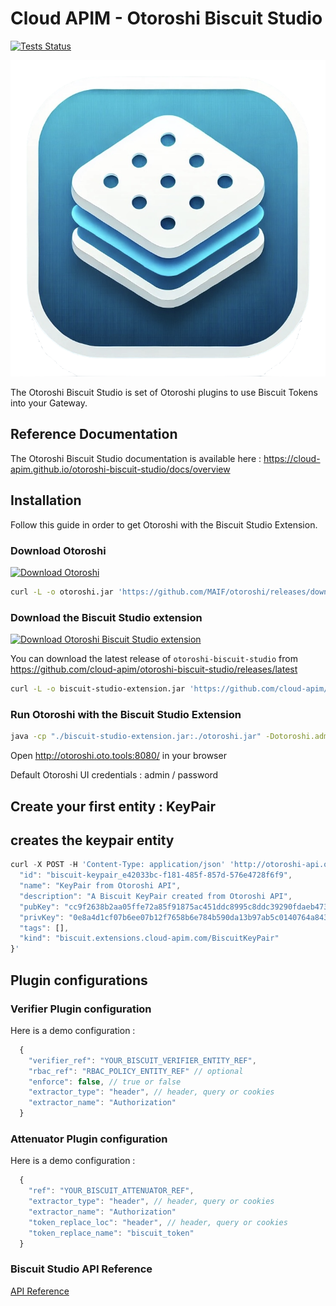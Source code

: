 # Cloud APIM - Otoroshi Biscuit Studio

[![Tests Status](https://github.com/cloud-apim/otoroshi-biscuit-studio/actions/workflows/test-extension.yml/badge.svg)](https://github.com/cloud-apim/otoroshi-biscuit-studio/actions/workflows/test-extension.yml)

![](/images/otoroshi-biscuit-studio-logo.png)

The Otoroshi Biscuit Studio is set of Otoroshi plugins to use Biscuit Tokens into your Gateway.

## Reference Documentation

The Otoroshi Biscuit Studio documentation is available here : https://cloud-apim.github.io/otoroshi-biscuit-studio/docs/overview

## Installation 

Follow this guide in order to get Otoroshi with the Biscuit Studio Extension.
### Download Otoroshi

[ ![Download Otoroshi](https://img.shields.io/github/release/MAIF/otoroshi.svg) ](https://github.com/MAIF/otoroshi/releases/download/v16.23.2/otoroshi.jar)

```sh
curl -L -o otoroshi.jar 'https://github.com/MAIF/otoroshi/releases/download/v16.23.2/otoroshi.jar'
```

### Download the Biscuit Studio extension
  
[![Download Otoroshi Biscuit Studio extension](https://img.shields.io/github/release/cloud-apim/otoroshi-biscuit-studio.svg) ](https://github.com/cloud-apim/otoroshi-biscuit-studio/releases/download/v0.0.5/otoroshi-biscuit-studio-v0.0.5.jar)

You can download the latest release of `otoroshi-biscuit-studio` from https://github.com/cloud-apim/otoroshi-biscuit-studio/releases/latest

```sh
curl -L -o biscuit-studio-extension.jar 'https://github.com/cloud-apim/otoroshi-biscuit-studio/releases/download/v0.0.5/otoroshi-biscuit-studio-v0.0.5.jar'
```

### Run Otoroshi with the Biscuit Studio Extension

```sh
java -cp "./biscuit-studio-extension.jar:./otoroshi.jar" -Dotoroshi.adminLogin=admin -Dotoroshi.adminPassword=password -Dotoroshi.storage=file play.core.server.ProdServerStart
```

Open http://otoroshi.oto.tools:8080/ in your browser

Default Otoroshi UI credentials : admin / password

## Create your first entity : KeyPair

## creates the keypair entity
```js
curl -X POST -H 'Content-Type: application/json' 'http://otoroshi-api.oto.tools:8080/apis/biscuit.extensions.cloud-apim.com/v1/biscuit-keypairs' -u admin-api-apikey-id:admin-api-apikey-secret -d '{
  "id": "biscuit-keypair_e42033bc-f181-485f-857d-576e4728f6f9",
  "name": "KeyPair from Otoroshi API",
  "description": "A Biscuit KeyPair created from Otoroshi API",
  "pubKey": "cc9f2638b2aa05ffe72a85f91875ac451ddc8995c8ddc39290fdaeb473314dcb",
  "privKey": "0e8a4d1cf07b6ee07b12f7658b6e784b590da13b97ab5c0140764a84373c8619",
  "tags": [],
  "kind": "biscuit.extensions.cloud-apim.com/BiscuitKeyPair"
}'
```

## Plugin configurations

### Verifier Plugin configuration

Here is a demo configuration :

```js
  {
    "verifier_ref": "YOUR_BISCUIT_VERIFIER_ENTITY_REF",
    "rbac_ref": "RBAC_POLICY_ENTITY_REF" // optional
    "enforce": false, // true or false
    "extractor_type": "header", // header, query or cookies
    "extractor_name": "Authorization"
  }
```

### Attenuator Plugin configuration

Here is a demo configuration :

```js
  {
    "ref": "YOUR_BISCUIT_ATTENUATOR_REF",
    "extractor_type": "header", // header, query or cookies
    "extractor_name": "Authorization"
    "token_replace_loc": "header", // header, query or cookies
    "token_replace_name": "biscuit_token"
  }
```

### Biscuit Studio API Reference

[API Reference](https://cloud-apim.github.io/otoroshi-biscuit-studio/docs/api)